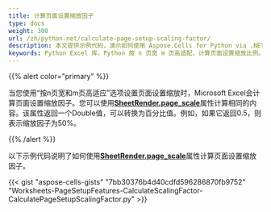 ```yaml
---
title: 计算页面设置缩放因子
type: docs
weight: 300
url: /zh/python-net/calculate-page-setup-scaling-factor/
description: 本文提供示例代码，演示如何使用 Aspose.Cells for Python via .NET API 程序化计算页面设置缩放比例，使用适合 n 页宽 m 页高的选项。
keywords: Python Excel 库，Python 按 n 页宽 m 页高适配，计算页面设置缩放比例。
---
```


{{% alert color="primary" %}}

当您使用“按n页宽和m页高适应”选项设置页面设置缩放时，Microsoft Excel会计算页面设置缩放因子。您可以使用[**SheetRender.page_scale**](https://reference.aspose.com/cells/python-net/aspose.cells.rendering/sheetrender/page_scale)属性计算相同的内容。该属性返回一个Double值，可以转换为百分比值。例如，如果它返回0.5，则表示缩放因子为50%。

{{% /alert %}}

以下示例代码说明了如何使用[**SheetRender.page_scale**](https://reference.aspose.com/cells/python-net/aspose.cells.rendering/sheetrender/page_scale)属性计算页面设置缩放因子。

{{< gist "aspose-cells-gists" "7bb30376b4d40cdfd596286870fb9752" "Worksheets-PageSetupFeatures-CalculateScalingFactor-CalculatePageSetupScalingFactor.py" >}}
